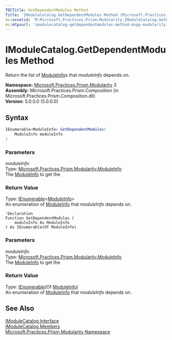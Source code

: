 ```yaml
---
TOCTitle: GetDependentModules Method
Title: 'IModuleCatalog.GetDependentModules Method (Microsoft.Practices.Prism.Modularity)'
ms:assetid: 'M:Microsoft.Practices.Prism.Modularity.IModuleCatalog.GetDependentModules(Microsoft.Practices.Prism.Modularity.ModuleInfo)'
ms:mtpsurl: 'imodulecatalog-getdependentmodules-method-mspp-modularity.md'
---
```


# IModuleCatalog.GetDependentModules Method

Return the list of [ModuleInfo](/patterns-practices/reference/moduleinfo-class-mspp-modularity)s that *moduleInfo* depends on.

**Namespace:** [Microsoft.Practices.Prism.Modularity](/patterns-practices/reference/mspp-modularity-namespace)  3  
**Assembly:** Microsoft.Practices.Prism.Composition (in Microsoft.Practices.Prism.Composition.dll)  
**Version:** 5.0.0.0 (5.0.0.0)

## Syntax

```C#
IEnumerable<ModuleInfo> GetDependentModules(
	ModuleInfo moduleInfo
)
```

### Parameters

*moduleInfo*  
Type: [Microsoft.Practices.Prism.Modularity.ModuleInfo](/patterns-practices/reference/moduleinfo-class-mspp-modularity)  
The [ModuleInfo](/patterns-practices/reference/moduleinfo-class-mspp-modularity) to get the

### Return Value

Type: [IEnumerable](http://msdn.microsoft.com/en-us/library/9eekhta0)&lt;[ModuleInfo](/patterns-practices/reference/moduleinfo-class-mspp-modularity)&gt;  
An enumeration of [ModuleInfo](/patterns-practices/reference/moduleinfo-class-mspp-modularity) that *moduleInfo* depends on.

```VB
'Declaration
Function GetDependentModules ( 
	moduleInfo As ModuleInfo
) As IEnumerable(Of ModuleInfo)
```

### Parameters

*moduleInfo*  
Type: [Microsoft.Practices.Prism.Modularity.ModuleInfo](/patterns-practices/reference/moduleinfo-class-mspp-modularity)  
The [ModuleInfo](/patterns-practices/reference/moduleinfo-class-mspp-modularity) to get the

### Return Value

Type: [IEnumerable](http://msdn.microsoft.com/en-us/library/9eekhta0)(Of [ModuleInfo](/patterns-practices/reference/moduleinfo-class-mspp-modularity))  
An enumeration of [ModuleInfo](/patterns-practices/reference/moduleinfo-class-mspp-modularity) that *moduleInfo* depends on.

## See Also

[IModuleCatalog Interface](/patterns-practices/reference/imodulecatalog-interface-mspp-modularity)  
[IModuleCatalog Members](/patterns-practices/reference/imodulecatalog-members-mspp-modularity)  
[Microsoft.Practices.Prism.Modularity Namespace](/patterns-practices/reference/mspp-modularity-namespace)  


